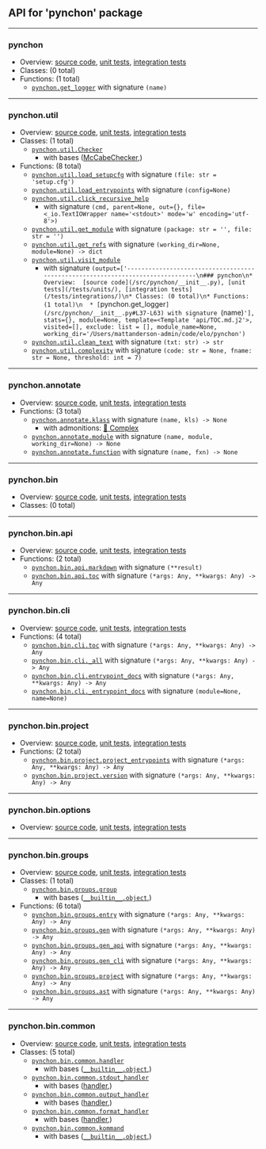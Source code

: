 ## API for 'pynchon' package

---------------------------------------------------------------------------------------------------------------------------------------------------------------
### pynchon
* Overview:  [source code](/src/pynchon/__init__.py), [unit tests](/tests/units/), [integration tests](/tests/integrations/)
* Classes: (0 total)
* Functions: (1 total)
  * [`pynchon.get_logger`](/src/pynchon/__init__.py#L37-L63) with signature `(name)`
-------------------------------------------------------------------------------
### pynchon.util
* Overview:  [source code](/src/pynchon/util.py), [unit tests](/tests/units/), [integration tests](/tests/integrations/)
* Classes: (1 total)
  * [`pynchon.util.Checker`](/src/pynchon/util.py#L142-L154)
    * with bases ([McCabeChecker](#mccabe),)
* Functions: (8 total)
  * [`pynchon.util.load_setupcfg`](/src/pynchon/util.py#L18-L27) with signature `(file: str = 'setup.cfg')`
  * [`pynchon.util.load_entrypoints`](/src/pynchon/util.py#L29-L45) with signature `(config=None)`
  * [`pynchon.util.click_recursive_help`](/src/pynchon/util.py#L47-L70)
    * with signature `(cmd, parent=None, out={}, file=<_io.TextIOWrapper name='<stdout>' mode='w' encoding='utf-8'>)`
  * [`pynchon.util.get_module`](/src/pynchon/util.py#L72-L90) with signature `(package: str = '', file: str = '')`
  * [`pynchon.util.get_refs`](/src/pynchon/util.py#L92-L105) with signature `(working_dir=None, module=None) -> dict`
  * [`pynchon.util.visit_module`](/src/pynchon/util.py#L107-L134)
    * with signature `(output=['-------------------------------------------------------------------------------\n### pynchon\n* Overview:  [source code](/src/pynchon/__init__.py), [unit tests](/tests/units/), [integration tests](/tests/integrations/)\n* Classes: (0 total)\n* Functions: (1 total)\n  * [`pynchon.get_logger`](/src/pynchon/__init__.py#L37-L63) with signature `(name)`'], stats={}, module=None, template=<Template 'api/TOC.md.j2'>, visited=[], exclude: list = [], module_name=None, working_dir='/Users/mattanderson-admin/code/elo/pynchon')`
  * [`pynchon.util.clean_text`](/src/pynchon/util.py#L137-L140) with signature `(txt: str) -> str`
  * [`pynchon.util.complexity`](/src/pynchon/util.py#L156-L178) with signature `(code: str = None, fname: str = None, threshold: int = 7)`
-------------------------------------------------------------------------------
### pynchon.annotate
* Overview:  [source code](/src/pynchon/annotate.py), [unit tests](/tests/units/), [integration tests](/tests/integrations/)
* Functions: (3 total)
  * [`pynchon.annotate.klass`](/src/pynchon/annotate.py#L10-L61) with signature `(name, kls) -> None`
    * with admonitions:  [🐉 Complex](/src/pynchon/annotate.py#L1 "score 8 / 7") 
  * [`pynchon.annotate.module`](/src/pynchon/annotate.py#L63-L67) with signature `(name, module, working_dir=None) -> None`
  * [`pynchon.annotate.function`](/src/pynchon/annotate.py#L69-L99) with signature `(name, fxn) -> None`
-------------------------------------------------------------------------------
### pynchon.bin
* Overview:  [source code](/src/pynchon/bin/__init__.py), [unit tests](/tests/units/), [integration tests](/tests/integrations/)
* Classes: (0 total)
-------------------------------------------------------------------------------
### pynchon.bin.api
* Overview:  [source code](/src/pynchon/bin/api.py), [unit tests](/tests/units/), [integration tests](/tests/integrations/)
* Functions: (2 total)
  * [`pynchon.bin.api.markdown`](/src/pynchon/bin/api.py#L10-L11) with signature `(**result)`
  * [`pynchon.bin.api.toc`](/src/pynchon/bin/api.py#L13-L35) with signature `(*args: Any, **kwargs: Any) -> Any`
-------------------------------------------------------------------------------
### pynchon.bin.cli
* Overview:  [source code](/src/pynchon/bin/cli.py), [unit tests](/tests/units/), [integration tests](/tests/integrations/)
* Functions: (4 total)
  * [`pynchon.bin.cli.toc`](/src/pynchon/bin/cli.py#L10-L24) with signature `(*args: Any, **kwargs: Any) -> Any`
  * [`pynchon.bin.cli._all`](/src/pynchon/bin/cli.py#L26-L60) with signature `(*args: Any, **kwargs: Any) -> Any`
  * [`pynchon.bin.cli.entrypoint_docs`](/src/pynchon/bin/cli.py#L62-L78) with signature `(*args: Any, **kwargs: Any) -> Any`
  * [`pynchon.bin.cli._entrypoint_docs`](/src/pynchon/bin/cli.py#L80-L101) with signature `(module=None, name=None)`
-------------------------------------------------------------------------------
### pynchon.bin.project
* Overview:  [source code](/src/pynchon/bin/project.py), [unit tests](/tests/units/), [integration tests](/tests/integrations/)
* Functions: (2 total)
  * [`pynchon.bin.project.project_entrypoints`](/src/pynchon/bin/project.py#L9-L19) with signature `(*args: Any, **kwargs: Any) -> Any`
  * [`pynchon.bin.project.version`](/src/pynchon/bin/project.py#L22-L36) with signature `(*args: Any, **kwargs: Any) -> Any`
-------------------------------------------------------------------------------
### pynchon.bin.options
* Overview:  [source code](/src/pynchon/bin/options.py), [unit tests](/tests/units/), [integration tests](/tests/integrations/)
-------------------------------------------------------------------------------
### pynchon.bin.groups
* Overview:  [source code](/src/pynchon/bin/groups.py), [unit tests](/tests/units/), [integration tests](/tests/integrations/)
* Classes: (1 total)
  * [`pynchon.bin.groups.group`](/src/pynchon/bin/groups.py#L5-L18)
    * with bases ([`__builtin__.object`](https://docs.python.org/3/library/functions.html#func-object),)
* Functions: (6 total)
  * [`pynchon.bin.groups.entry`](/src/pynchon/bin/groups.py#L20-L23) with signature `(*args: Any, **kwargs: Any) -> Any`
  * [`pynchon.bin.groups.gen`](/src/pynchon/bin/groups.py#L28-L30) with signature `(*args: Any, **kwargs: Any) -> Any`
  * [`pynchon.bin.groups.gen_api`](/src/pynchon/bin/groups.py#L32-L36) with signature `(*args: Any, **kwargs: Any) -> Any`
  * [`pynchon.bin.groups.gen_cli`](/src/pynchon/bin/groups.py#L38-L40) with signature `(*args: Any, **kwargs: Any) -> Any`
  * [`pynchon.bin.groups.project`](/src/pynchon/bin/groups.py#L42-L44) with signature `(*args: Any, **kwargs: Any) -> Any`
  * [`pynchon.bin.groups.ast`](/src/pynchon/bin/groups.py#L46-L48) with signature `(*args: Any, **kwargs: Any) -> Any`
-------------------------------------------------------------------------------
### pynchon.bin.common
* Overview:  [source code](/src/pynchon/bin/common.py), [unit tests](/tests/units/), [integration tests](/tests/integrations/)
* Classes: (5 total)
  * [`pynchon.bin.common.handler`](/src/pynchon/bin/common.py#L14-L29)
    * with bases ([`__builtin__.object`](https://docs.python.org/3/library/functions.html#func-object),)
  * [`pynchon.bin.common.stdout_handler`](/src/pynchon/bin/common.py#L31-L41)
    * with bases ([handler](#pynchonbincommon),)
  * [`pynchon.bin.common.output_handler`](/src/pynchon/bin/common.py#L43-L56)
    * with bases ([handler](#pynchonbincommon),)
  * [`pynchon.bin.common.format_handler`](/src/pynchon/bin/common.py#L58-L84)
    * with bases ([handler](#pynchonbincommon),)
  * [`pynchon.bin.common.kommand`](/src/pynchon/bin/common.py#L86-L137)
    * with bases ([`__builtin__.object`](https://docs.python.org/3/library/functions.html#func-object),)